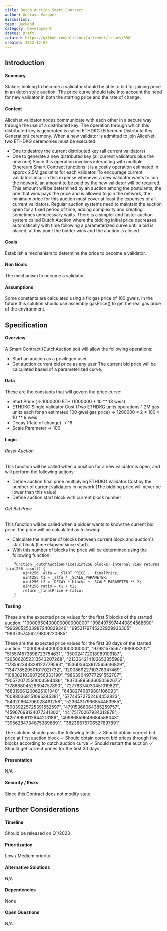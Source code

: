```yaml
---
title: Dutch Auction Smart Contract
author: Gustavo Vazquez
discussion: 
team: Backend
category: Development
status: Draft
related: https://github.com/alicenet/alicenet/issues/398
created: 2022-12-07
---
```


## Introduction

#### Summary   
Stakers looking to become a validator should be able to bid for joining price in an dutch style auction.
The price curve should take into account the need for new validator in both the starting price and the rate of change.

#### Context
AliceNet validator nodes communicate with each other in a secure way through the use of a distributed key.
The operation through which this distributed key is generated is called ETHDKG (Ethereum Distribute Key Generation) ceremony.
When a new validator is admitted to join AliceNet, two ETHDKG ceremonies must be executed:
* One to destroy the current distributed key (all current validators)
* One to generate a new distributed key (all current validators plus the new one)
Since this operation involves interacting with multiple Ethereum Smart Contract functions it is a costly operation estimated in approx 2.5M gas units for each validator.
To encourage current validators incur in this expense whenever a new validator wants to join the network, an amount to be paid by the new validator will be required.
This amount will be determined by an auction among the postulants, the one that wins pays the price and is allowed to join the network, the minimum price for this auction must cover at least the expenses of all current validators.
Regular auction systems need to maintain the auction open for a fixed period of time, adding complexity and creating sometimes unnecessary waits. There is a simpler and faster auction system called Dutch Auction where the bidding initial price decreases automatically with time following a parameterized curve until a bid is placed, at this point the bidder wins and the auction is closed.

#### Goals
Establish a mechanism to determine the price to become a validator.

#### Non Goals
The mechanism to become a validator.

#### Assumptions
Some constants are calculated using a fix gas price of 100 gweis. In the future this solution should use assembly gasPrice() to get the real gas price of the environment.

## Specification

#### Overview
 <!--- Describe the solution in detail -->
A Smart Contract (DutchAuction.sol) will allow the following operations:
* Start an auction as a privileged user.
* Get auction current bid price as any user
The current bid price will be calculated based of a parameterized curve. 

#### Data
<!-- Data Models / Schemas Requirements -->
These are the constants that will govern the price curve:
* Start Price (-> 1000000 ETH (1000000 * 10 ** 18 weis)
* ETHDKG Single Validator Cost (Two ETHDKG units operations 1.2M gas units each for an estimated 100 gwei gas price) -> 1200000 * 2 * 100 * 10 ** 9 weis
* Decay (Rate of change) -> 16
* Scale Parameter -> 100

#### Logic
<!--- APIs / Pseudocode / Flowcharts / Conditions / Limitations -->

###### Reset Auction
This function will be called when a position for a new validator is open, and will perform the following actions:
* Define auction final price multiplying ETHDKG Validator Cost by the number of current validators in network (The bidding price will never be lower than this value)
* Define auction start block with current block number

###### Get Bid Price
This function will be called when a bidder wants to know the current bid price, the price will be calculated as following: 
* Calculate the number of blocks between current block and auction's start block (time elapsed since start).
* With this number of blocks the price will be determined using the following function:
```solidity
    function _dutchAuctionPrice(uint256 blocks) internal view returns (uint256 result) {
        uint256 _alfa = _START_PRICE - _finalPrice;
        uint256 t1 = _alfa * _SCALE_PARAMETER;
        uint256 t2 = _DECAY * blocks + _SCALE_PARAMETER ** 2;
        uint256 ratio = t1 / t2;
        return _finalPrice + ratio;
    }
```


#### Testing
These are the expected price values for the first 5 blocks of the started auction:
  "10000950400000000000000"
  "9984975974440894568690"
  "9969052503987240829346"
  "9953179745222929936305"
  "9937357456279809220985"

These are the expected price values for the first 30 days of the started auction:
  "10000950400000000000000",
  "979815755677368833202",
  "515574573898723754631",
  "350024172018989109187",
  "265062852313543207268",
  "213364214103653355989",
  "178592343328122779593",
  "153603643912565636829",
  "134778520501017021732",
  "120086922710378347469",
  "108302103907256333190",
  "98639049777291552707",
  "90572072550003584486",
  "83735895636050592675",
  "77868804528394757890",
  "72778374030451019821",
  "68319961200625101040",
  "64382740879801106093",
  "60880368151095345381",
  "57744572752464452823",
  "54920664796028491258",
  "52364317966854463955",
  "50039225725391652597",
  "47915366064385259757",
  "45967698124077341302",
  "44175170267934312878",
  "42519956112644213186",
  "40986859649684588043",
  "39562847348753898891",
  "38236676706527897891",

The solution should pass the following tests:
✓ Should obtain correct bid price at first auction block
✓ Should obtain correct bid prices through five blocks according to dutch auction curve
✓ Should restart the auction
✓ Should get correct prices for the first 30 days

#### Presentation

N/A

#### Security / Risks

Since this Contract does not modify state  

## Further Considerations

#### Timeline

Should be released on Q1/2023

#### Prioritization

Low / Medium priority.

#### Alternative Solutions

N/A

#### Dependencies

None

#### Open Questions

N/A